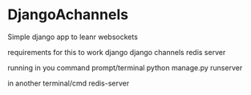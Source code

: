 # DjangoAchannels
Simple django app to leanr websockets

requirements for this to work
django
django channels
redis server

running
in you command prompt/terminal 
python manage.py runserver


in another terminal/cmd
redis-server 
